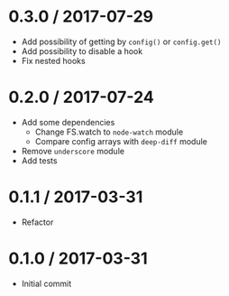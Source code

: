 0.3.0 / 2017-07-29
===================
  * Add possibility of getting by `config()` or `config.get()`
  * Add possibility to disable a hook
  * Fix nested hooks

0.2.0 / 2017-07-24
===================
  * Add some dependencies
    - Change FS.watch to `node-watch` module
    - Compare config arrays with `deep-diff` module
  * Remove `underscore` module
  * Add tests
    
0.1.1 / 2017-03-31
===================
  * Refactor
  
0.1.0 / 2017-03-31
===================
  * Initial commit